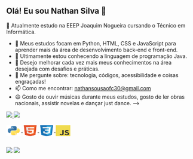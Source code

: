 ## Olá! Eu sou Nathan Silva 👋

 🔭 Atualmente estudo na EEEP Joaquim Nogueira cursando o Técnico em Informática.
- 🌱 Meus estudos focam em Python, HTML, CSS e JavaScript para aprender mais da área de desenvolvimento back-end e front-end.
- 📃 Ultimamente estou conhecendo a linguagem de programação Java.
- 🤔 Desejo melhorar cada vez mais meus conhecimentos na área desejada com desafios e práticas.
- 💬 Me pergunte sobre: tecnologia, códigos, acessibilidade e coisas engraçadas!
- 📫 Como me encontrar: nathansousaofc30@gmail.com
- 😄 Gosto de ouvir músicas durante meus estudos, gosto de ler obras nacionais, assistir novelas e dançar just dance.
-->


<div>
  <a href="https://beacons.ia/NathanSSilva07">
  <img height="180cm" src="https://github-readme-stats.vercel.app/api?username=NathanSSilva07&show_icons=true&theme=tokyonight&include_all_commits-true&count_private-true"/>
  <img height="180cm" src="https://github-readme-stats.vercel.app/api/top-langs/?username=NathanSSilva07&layout=compact&langs_count=16&theme=tokyonight"/>
</div>

<div style="display: inline_block"><br>
  <img align="center" alt="Nathan_Python" height="30" width="40" src="https://raw.githubusercontent.com/devicons/devicon/master/icons/python/python-original.svg">
  <img align="center" alt="Nathan_HTML" height="30" width="40" src="https://raw.githubusercontent.com/devicons/devicon/master/icons/html5/html5-original.svg">
  <img align="center" alt="Nathan_CSS" height="30" width="40" src="https://raw.githubusercontent.com/devicons/devicon/master/icons/css3/css3-original.svg">
  <img align="center" alt="Nathan-JavaScript" height="30" width="40" src="https://raw.githubusercontent.com/devicons/devicon/master/icons/javascript/javascript-original.svg">
</div>


##

<div>
  <a href="mailto:nathansousaofc30@gmail.com" target="blank"><img src="https://img.shields.io/badge/Gmail-D14836?style=for-the-badge&logo=gmail&logoColor=white" target="_blank"></a>
  <a href="https://www.linkedin.com/in/nathan-silva-sousa-69089835a/" target="blank"><img src="https://img.shields.io/badge/LinkedIn-0077B5?style=for-the-badge&logo=linkedin&logoColor=white" target="_blank"></a>
</div>

